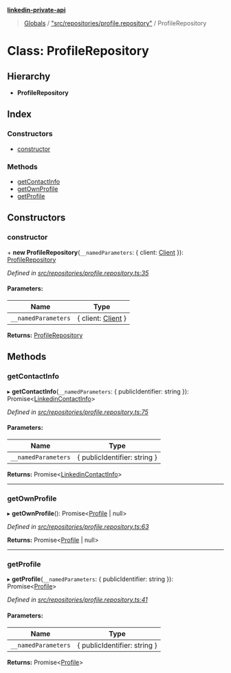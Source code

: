 **[linkedin-private-api](../README.md)**

> [Globals](../globals.md) / ["src/repositories/profile.repository"](../modules/_src_repositories_profile_repository_.md) / ProfileRepository

# Class: ProfileRepository

## Hierarchy

* **ProfileRepository**

## Index

### Constructors

* [constructor](_src_repositories_profile_repository_.profilerepository.md#constructor)

### Methods

* [getContactInfo](_src_repositories_profile_repository_.profilerepository.md#getcontactinfo)
* [getOwnProfile](_src_repositories_profile_repository_.profilerepository.md#getownprofile)
* [getProfile](_src_repositories_profile_repository_.profilerepository.md#getprofile)

## Constructors

### constructor

\+ **new ProfileRepository**(`__namedParameters`: { client: [Client](_src_core_client_.client.md)  }): [ProfileRepository](_src_repositories_profile_repository_.profilerepository.md)

*Defined in [src/repositories/profile.repository.ts:35](https://github.com/cosiall/linkedin-private-api/blob/f0f3775/src/repositories/profile.repository.ts#L35)*

#### Parameters:

Name | Type |
------ | ------ |
`__namedParameters` | { client: [Client](_src_core_client_.client.md)  } |

**Returns:** [ProfileRepository](_src_repositories_profile_repository_.profilerepository.md)

## Methods

### getContactInfo

▸ **getContactInfo**(`__namedParameters`: { publicIdentifier: string  }): Promise<[LinkedinContactInfo](../interfaces/_src_entities_linkedin_contact_info_response_entity_.linkedincontactinfo.md)\>

*Defined in [src/repositories/profile.repository.ts:75](https://github.com/cosiall/linkedin-private-api/blob/f0f3775/src/repositories/profile.repository.ts#L75)*

#### Parameters:

Name | Type |
------ | ------ |
`__namedParameters` | { publicIdentifier: string  } |

**Returns:** Promise<[LinkedinContactInfo](../interfaces/_src_entities_linkedin_contact_info_response_entity_.linkedincontactinfo.md)\>

___

### getOwnProfile

▸ **getOwnProfile**(): Promise<[Profile](../interfaces/_src_entities_profile_entity_.profile.md) \| null\>

*Defined in [src/repositories/profile.repository.ts:63](https://github.com/cosiall/linkedin-private-api/blob/f0f3775/src/repositories/profile.repository.ts#L63)*

**Returns:** Promise<[Profile](../interfaces/_src_entities_profile_entity_.profile.md) \| null\>

___

### getProfile

▸ **getProfile**(`__namedParameters`: { publicIdentifier: string  }): Promise<[Profile](../interfaces/_src_entities_profile_entity_.profile.md)\>

*Defined in [src/repositories/profile.repository.ts:41](https://github.com/cosiall/linkedin-private-api/blob/f0f3775/src/repositories/profile.repository.ts#L41)*

#### Parameters:

Name | Type |
------ | ------ |
`__namedParameters` | { publicIdentifier: string  } |

**Returns:** Promise<[Profile](../interfaces/_src_entities_profile_entity_.profile.md)\>
